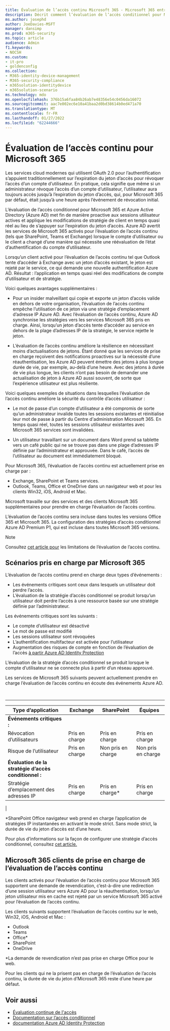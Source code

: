 ```yaml
---
title: Évaluation de l’accès continu Microsoft 365 - Microsoft 365 entreprise
description: Décrit comment l’évaluation de l’accès conditionnel pour Microsoft 365 et Azure AD de manière proactive met fin aux sessions utilisateur actives et applique les modifications de stratégie de client en temps quasi réel.
ms.author: josephd
author: JoeDavies-MSFT
manager: dansimp
ms.prod: m365-security
ms.topic: article
audience: Admin
f1.keywords:
- NOCSH
ms.custom:
- it-pro
- goldenconfig
ms.collection:
- M365-identity-device-management
- M365-security-compliance
- m365solution-identitydevice
- m365solution-scenario
ms.technology: mdo
ms.openlocfilehash: 376b15a6faa84b26ab7e48356e54c0456da16072
ms.sourcegitcommit: aac7e002ec6e10a41baa2d0bd38614b0ed471a70
ms.translationtype: MT
ms.contentlocale: fr-FR
ms.lasthandoff: 01/27/2022
ms.locfileid: "62244666"
---
```

# <a name="continuous-access-evaluation-for-microsoft-365"></a>Évaluation de l’accès continu pour Microsoft 365

Les services cloud modernes qui utilisent OAuth 2.0 pour l’authentification s’appuient traditionnellement sur l’expiration du jeton d’accès pour révoquer l’accès d’un compte d’utilisateur. En pratique, cela signifie que même si un administrateur révoque l’accès d’un compte d’utilisateur, l’utilisateur aura toujours accès jusqu’à l’expiration du jeton d’accès, qui, pour Microsoft 365 par défaut, était jusqu’à une heure après l’événement de révocation initial.

L’évaluation de l’accès conditionnel pour Microsoft 365 et Azure Active Directory (Azure AD) met fin de manière proactive aux sessions utilisateur actives et applique les modifications de stratégie de client en temps quasi réel au lieu de s’appuyer sur l’expiration du jeton d’accès. Azure AD avertit les services de Microsoft 365 activés pour l’évaluation de l’accès continu (tels que SharePoint, Teams et Exchange) lorsque le compte d’utilisateur ou le client a changé d’une manière qui nécessite une réévaluation de l’état d’authentification du compte d’utilisateur.

Lorsqu’un client activé pour l’évaluation de l’accès continu tel que Outlook tente d’accéder à Exchange avec un jeton d’accès existant, le jeton est rejeté par le service, ce qui demande une nouvelle authentification Azure AD. Résultat : l’application en temps quasi réel des modifications de compte d’utilisateur et de stratégie.

Voici quelques avantages supplémentaires :

- Pour un insider malveillant qui copie et exporte un jeton d’accès valide en dehors de votre organisation, l’évaluation de l’accès continu empêche l’utilisation de ce jeton via une stratégie d’emplacement d’adresse IP Azure AD. Avec l’évaluation de l’accès continu, Azure AD synchronise les stratégies vers les services Microsoft 365 pris en charge. Ainsi, lorsqu’un jeton d’accès tente d’accéder au service en dehors de la plage d’adresses IP de la stratégie, le service rejette le jeton.

- L’évaluation de l’accès continu améliore la résilience en nécessitant moins d’actualisations de jetons. Étant donné que les services de prise en charge reçoivent des notifications proactives sur la nécessité d’une réauthentisation, les Azure AD peuvent émettre des jetons à plus longue durée de vie, par exemple, au-delà d’une heure. Avec des jetons à durée de vie plus longue, les clients n’ont pas besoin de demander une actualisation de jeton à Azure AD aussi souvent, de sorte que l’expérience utilisateur est plus résiliente.

Voici quelques exemples de situations dans lesquelles l’évaluation de l’accès continu améliore la sécurité du contrôle d’accès utilisateur :

- Le mot de passe d’un compte d’utilisateur a été compromis de sorte qu’un administrateur invalide toutes les sessions existantes et réinitialise leur mot de passe à partir du Centre d'administration Microsoft 365. En temps quasi réel, toutes les sessions utilisateur existantes avec Microsoft 365 services sont invalidées.

- Un utilisateur travaillant sur un document dans Word prend sa tablette vers un café public qui ne se trouve pas dans une plage d’adresses IP définie par l’administrateur et approuvée. Dans le café, l’accès de l’utilisateur au document est immédiatement bloqué.

Pour Microsoft 365, l’évaluation de l’accès continu est actuellement prise en charge par :

- Exchange, SharePoint et Teams services.
- Outlook, Teams, Office et OneDrive dans un navigateur web et pour les clients Win32, iOS, Android et Mac.

Microsoft travaille sur des services et des clients Microsoft 365 supplémentaires pour prendre en charge l’évaluation de l’accès continu.

L’évaluation de l’accès continu sera incluse dans toutes les versions Office 365 et Microsoft 365. La configuration des stratégies d’accès conditionnel Azure AD Premium P1, qui est incluse dans toutes Microsoft 365 versions.

> [!NOTE]
> Consultez [cet article pour](/azure/active-directory/conditional-access/concept-continuous-access-evaluation#limitations) les limitations de l’évaluation de l’accès continu.

## <a name="scenarios-supported-by-microsoft-365"></a>Scénarios pris en charge par Microsoft 365

L’évaluation de l’accès continu prend en charge deux types d’événements :

- Les événements critiques sont ceux dans lesquels un utilisateur doit perdre l’accès.
- L’évaluation de la stratégie d’accès conditionnel se produit lorsqu’un utilisateur doit perdre l’accès à une ressource basée sur une stratégie définie par l’administrateur.

Les événements critiques sont les suivants :

- Le compte d’utilisateur est désactivé
- Le mot de passe est modifié
- Les sessions utilisateur sont révoquées
- L’authentification multifacteur est activée pour l’utilisateur
- Augmentation des risques de compte en fonction de l’évaluation de l’accès [à partir Azure AD Identity Protection](/azure/active-directory/identity-protection/overview-identity-protection)

L’évaluation de la stratégie d’accès conditionnel se produit lorsque le compte d’utilisateur ne se connecte plus à partir d’un réseau approuvé.

Les services de Microsoft 365 suivants peuvent actuellement prendre en charge l’évaluation de l’accès continu en écoute des événements Azure AD.

<br>

****

|Type d’application|Exchange|SharePoint|Équipes|
|---|---|---|---|
|**Événements critiques :**||||
|Révocation d’utilisateurs|Pris en charge|Pris en charge|Pris en charge|
|Risque de l’utilisateur|Pris en charge|Non pris en charge|Non pris en charge|
|**Évaluation de la stratégie d’accès conditionnel :**||||
|Stratégie d’emplacement des adresses IP|Pris en charge|Pris en charge\*|Pris en charge|
|

\*SharePoint Office navigateur web prend en charge l’application de stratégies IP instantanées en activant le mode strict. Sans mode strict, la durée de vie du jeton d’accès est d’une heure.

Pour plus d’informations sur la façon de configurer une stratégie d’accès conditionnel, consultez [cet article.](/azure/active-directory/conditional-access/overview)

## <a name="microsoft-365-clients-supporting-continuous-access-evaluation"></a>Microsoft 365 clients de prise en charge de l’évaluation de l’accès continu

Les clients activés pour l’évaluation de l’accès continu pour Microsoft 365 supportent une demande de revendication, c’est-à-dire une redirection d’une session utilisateur vers Azure AD pour la réauthentisation, lorsqu’un jeton utilisateur mis en cache est rejeté par un service Microsoft 365 activé pour l’évaluation de l’accès continu.

Les clients suivants supportent l’évaluation de l’accès continu sur le web, Win32, iOS, Android et Mac :

- Outlook
- Teams
- Office\*
- SharePoint
- OneDrive

\*La demande de revendication n’est pas prise en charge Office pour le web.

Pour les clients qui ne la prisent pas en charge de l’évaluation de l’accès continu, la durée de vie du jeton d’Microsoft 365 reste d’une heure par défaut.

## <a name="see-also"></a>Voir aussi

- [Évaluation continue de l'accès](/azure/active-directory/conditional-access/concept-continuous-access-evaluation)
- [Documentation sur l’accès conditionnel](/azure/active-directory/conditional-access/overview)
- [documentation Azure AD Identity Protection](/azure/active-directory/identity-protection/overview-identity-protection)
